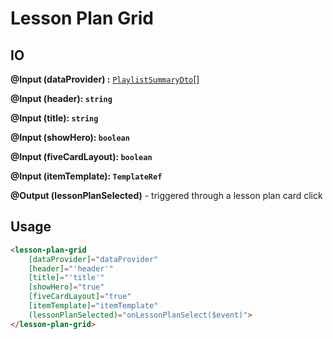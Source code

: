 # **Lesson Plan Grid**

## IO

**@Input (dataProvider) :** [`PlaylistSummaryDto`]()[]

**@Input (header): `string`**

**@Input (title): `string`**

**@Input (showHero): `boolean`**

**@Input (fiveCardLayout): `boolean`**

**@Input (itemTemplate): `TemplateRef`**

**@Output (lessonPlanSelected)** - triggered through a lesson plan card click

## Usage

```html
<lesson-plan-grid
    [dataProvider]="dataProvider"
    [header]="'header'"
    [title]="'title'"
    [showHero]="true"
    [fiveCardLayout]="true"
    [itemTemplate]="itemTemplate"
    (lessonPlanSelected)="onLessonPlanSelect($event)">
</lesson-plan-grid>
```
